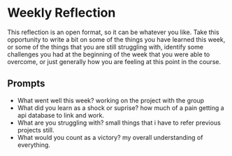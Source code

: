 # Weekly Reflection
This reflection is an open format, so it can be whatever you like. Take this opportunity to write a bit on some of the things you have learned this week, or some of the things that you are still struggling with, identify some challenges you had at the beginning of the week that you were able to overcome, or just generally how you are feeling at this point in the course.

## Prompts
- What went well this week?
working on the project with the group
- What did you learn as a shock or suprise?
how much of a pain getting a api database to link and work.
- What are you struggling with?
small things that i have to refer previous projects still.
- What would you count as a victory?
my overall understanding of everything.